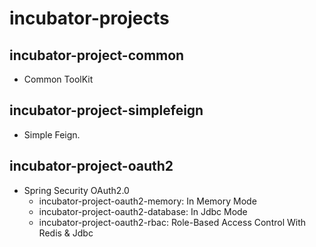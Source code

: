 # incubator-projects

## incubator-project-common
- Common ToolKit

## incubator-project-simplefeign 
- Simple Feign.

## incubator-project-oauth2
- Spring Security OAuth2.0
  - incubator-project-oauth2-memory: In Memory Mode
  - incubator-project-oauth2-database: In Jdbc Mode
  - incubator-project-oauth2-rbac: Role-Based Access Control With Redis & Jdbc